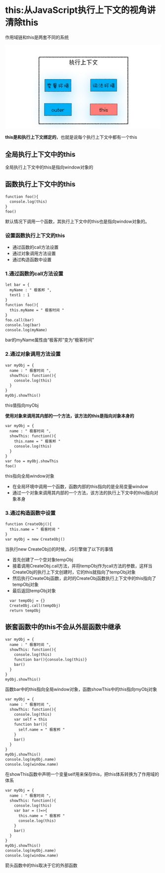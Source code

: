# this:从JavaScript执行上下文的视角讲清除this

作用域链和this是两套不同的系统  

![](img/执行上下文this.png)  

**this是和执行上下文绑定的**，也就是说每个执行上下文中都有一个this

## 全局执行上下文中的this
全局执行上下文中的this是指向window对象的

## 函数执行上下文中的this
```
function foo(){
  console.log(this)
}
foo()

```
默认情况下调用一个函数，其执行上下文中的this也是指向window对象的。

### 设置函数执行上下文的this
- 通过函数的call方法设置
- 通过对象调用方法设置
- 通过构造函数中设置

### 1.通过函数的call方法设置
```
let bar = {
  myName : " 极客邦 ",
  test1 : 1
}
function foo(){
  this.myName = " 极客时间 "
}
foo.call(bar)
console.log(bar)
console.log(myName)

```
bar的myName属性由“极客邦”变为“极客时间”

### 2.通过对象调用方法设置
```
var myObj = {
  name : " 极客时间 ", 
  showThis: function(){
    console.log(this)
  }
}
myObj.showThis()

```
this值指向myObj  

**使用对象来调用其内部的一个方法，该方法的this是指向对象本身的**

```
var myObj = {
  name : " 极客时间 ",
  showThis: function(){
    this.name = " 极客邦 "
    console.log(this)
  }
}
var foo = myObj.showThis
foo()

```
this指向全局window对象  

- 在全局环境中调用一个函数，函数内部的this指向的是全局变量window
- 通过一个对象来调用其内部的一个方法，该方法的执行上下文中的this指向对象本身

### 3.通过构造函数中设置
```
function CreateObj(){
  this.name = " 极客时间 "
}
var myObj = new CreateObj()

```
当执行new CreateObj()的时候，JS引擎做了以下的事情  

- 首先创建了一个空对象tempObj
- 接着调用CreateObj.call方法，并将tempObj作为call方法的参数，这样当CreateObj的执行上下文创建时，它的this就指向了tempObj对象
- 然后执行CreateObj函数，此时的CreateObj函数执行上下文中的this指向了tempObj对象
- 最后返回tempObj对象

```
  var tempObj = {}
  CreateObj.call(tempObj)
  return tempObj

```

## 嵌套函数中的this不会从外层函数中继承
```
var myObj = {
  name : " 极客时间 ", 
  showThis: function(){
    console.log(this)
    function bar(){console.log(this)}
    bar()
  }
}
myObj.showThis()

```
函数bar中的this指向全局window对象，函数showThis中的this指向myObj对象

```
var myObj = {
  name : " 极客时间 ", 
  showThis: function(){
    console.log(this)
    var self = this
    function bar(){
      self.name = " 极客邦 "
    }
    bar()
  }
}
myObj.showThis()
console.log(myObj.name)
console.log(window.name)

```
在showThis函数中声明一个变量self用来保存this，把this体系转换为了作用域的体系

```
var myObj = {
  name : " 极客时间 ", 
  showThis: function(){
    console.log(this)
    var bar = ()=>{
      this.name = " 极客邦 "
      console.log(this)
    }
    bar()
  }
}
myObj.showThis()
console.log(myObj.name)
console.log(window.name)

```
箭头函数中的this取决于它的外部函数


